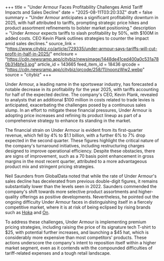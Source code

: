 +++
title = "Under Armour Faces Profitability Challenges Amid Tariff Impacts and Sales Decline"
date = "2025-08-11T03:20:33Z"
draft = false
summary = "Under Armour anticipates a significant profitability downturn in 2025, with half attributed to tariffs, prompting strategic price hikes and product assortment refinements to bolster market positioning."
description = "Under Armour expects tariffs to slash profitability by 50%, with $100M in added costs. CEO Kevin Plank outlines strategies to counter the impact amid sales declines."
source_link = "https://www.citybiz.co/article/729335/under-armour-says-tariffs-will-cut-profit-in-half-in-2025/"
enclosure = "https://cdn.newsramp.app/citybiz/newsimage/1448de41ced400a0c531a780b314bfe3.jpg"
article_id = 143665
feed_item_id = 18436
qrcode = "https://cdn.newsramp.app/citybiz/qrcode/258/11/noonzWw2.webp"
source = "citybiz"
+++

<p>Under Armour, a leading name in the sportswear industry, has forecasted a notable decrease in its profitability for the year 2025, with tariffs accounting for half of the expected decline. The company's CEO, Kevin Plank, revealed to analysts that an additional $100 million in costs related to trade levies is anticipated, exacerbating the challenges posed by a continuous sales slump. In an effort to mitigate these financial pressures, Under Armour is adopting price increases and refining its product lineup as part of a comprehensive strategy to enhance its standing in the market.</p><p>The financial strain on Under Armour is evident from its first-quarter revenue, which fell by 4% to $1.1 billion, with a further 6% to 7% drop expected in the second quarter. These figures highlight the critical nature of the company's turnaround initiatives, including restructuring charges designed to improve operational efficiency. Despite these obstacles, there are signs of improvement, such as a 70 basis point enhancement in gross margins in the most recent quarter, attributed to a more advantageous product mix and stringent pricing strategies.</p><p>Neil Saunders from GlobalData noted that while the rate of Under Armour's sales decline has decelerated from previous double-digit figures, it remains substantially lower than the levels seen in 2022. Saunders commended the company's shift towards more selective product assortments and higher-quality offerings as positive developments. Nevertheless, he pointed out the ongoing difficulty Under Armour faces in distinguishing itself in a fiercely competitive market, where it is at risk of being eclipsed by rising brands such as <a href='https://www.hoka.com' rel='nofollow' target='_blank'>Hoka</a> and <a href='https://www.on-running.com' rel='nofollow' target='_blank'>On</a>.</p><p>To address these challenges, Under Armour is implementing premium pricing strategies, including raising the price of its signature tech T-shirt to $25, with potential further increases, and launching a $45 hat, which is considerably more expensive than most competitors' products. These actions underscore the company's intent to reposition itself within a higher market segment, even as it contends with the compounded difficulties of tariff-related expenses and a tough retail landscape.</p>